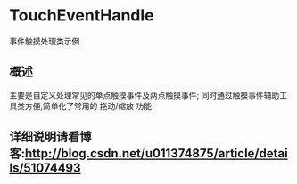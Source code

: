 # TouchEventHandle
事件触摸处理类示例

## 概述
主要是自定义处理常见的单点触摸事件及两点触摸事件;
同时通过触摸事件辅助工具类方便,简单化了常用的 拖动/缩放 功能

## 详细说明请看博客:http://blog.csdn.net/u011374875/article/details/51074493
